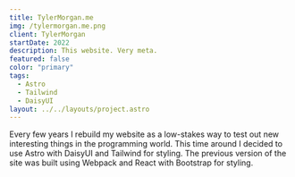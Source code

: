 ```yaml
---
title: TylerMorgan.me
img: /tylermorgan.me.png
client: TylerMorgan
startDate: 2022
description: This website. Very meta.
featured: false
color: "primary"
tags:
  - Astro
  - Tailwind
  - DaisyUI
layout: ../../layouts/project.astro
---
```

Every few years I rebuild my website as a low-stakes way to test out new interesting things in the programming world. This time around I decided to use Astro with DaisyUI and Tailwind for styling. The previous version of the site was built using Webpack and React with Bootstrap for styling.